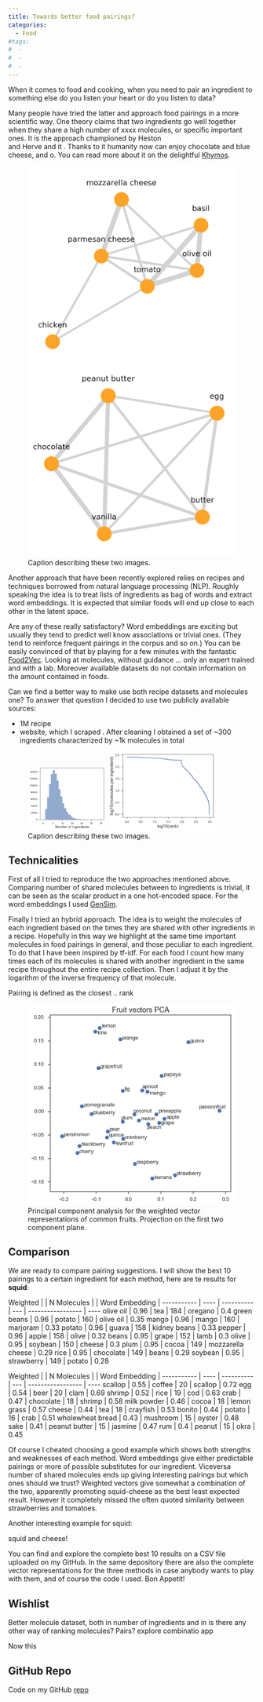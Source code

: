 ```yaml
---
title: Towards better food pairings?
categories:
  - Food
#tags:
#  - 
#  - 
#  - 
---
```


When it comes to food and cooking, when you need to pair an ingredient to something else
do you listen your heart or do you listen to data?

Many people have tried the latter and approach food pairings in a more scientific way.
One theory claims that two ingredients go well together when they share a high number of 
xxxx molecules, or specific important ones. It is the approach championed by Heston  
and Herve and it . Thanks to it humanity now can enjoy chocolate and blue cheese, and o.
You can read more about it on the delightful [Khymos]().


<figure class="half">
    <img src="/assets/images/pairings/chickenparm.png">
    <img src="/assets/images/pairings/brownie.png">
    <figcaption>Caption describing these two images.</figcaption>
</figure>


Another approach that have been recently explored relies on recipes and techniques borrowed
from natural language processing (NLP). Roughly speaking the idea is to treat lists of ingredients
as bag of words and extract word embeddings. It is expected that similar foods will end up close 
to each other in the latent space.

Are any of these really satisfactory? 
Word embeddings are exciting but usually they tend to predict well know associations or trivial 
ones. (They tend to reinforce frequent pairings in the corpus and so on.)
You can be easily convinced of that by playing for a few minutes with the fantastic [Food2Vec]().
Looking at molecules, without guidance ... only an expert trained and with a lab. 
Moreover available datasets do not contain information on the amount contained in foods.

Can we find a better way to make use both recipe datasets and molecules one?
To answer that question I decided to use two publicly available sources:
- 1M recipe  
- website, which I scraped  . After cleaning I obtained a set of ~300 ingredients characterized
by ~1k molecules in total


<figure class="half">
    <img width="160" src="/assets/images/pairings/n_ingredients.png">
    <img width="220" src="/assets/images/pairings/zipfs.png">
    <figcaption>Caption describing these two images.</figcaption>
</figure>


## Technicalities 

First of all I tried to reproduce the two approaches mentioned above. Comparing number of shared
molecules between to ingredients is trivial, it can be seen as the scalar product in a one hot-encoded space. 
For the word embeddings I used [GenSim](). 

Finally I tried an hybrid approach. The idea is to weight the molecules of each ingredient based on the times
they are shared with other ingredients in a recipe. Hopefully in this way we highlight at the same time
important molecules in food pairings in general, and those peculiar to each ingredient.
To do that I have been inspired by tf-idf. For each food I count how many times each of its molecules is shared with another ingredient in the same recipe
throughout the entire recipe collection. Then I adjust it by the logarithm of the inverse frequency of that molecule.

Pairing is defined as the closest .. rank


<figure >
    <img src="/assets/images/pairings/fruitPCA.png" style="width: 500px;">
    <figcaption> Principal component analysis for the weighted vector representations of common fruits. 
    Projection on the first two component plane.</figcaption>
</figure>


## Comparison

We are ready to compare pairing suggestions. I will show the best 10 pairings to a certain ingredient for each
method, here are te results for **squid**:
 
 Weighted    |     | N Molecules |  | Word Embedding |
  ----------- | ---- | ---------- | --- | ----------------- | ----
  olive oil   | 0.96 | tea        | 184 | oregano           | 0.4
  green beans | 0.96 | potato     | 160 | olive oil         | 0.35
  mango       | 0.96 | mango      | 160 | marjoram          | 0.33
  potato      | 0.96 | guava      | 158 | kidney beans      | 0.33
  pepper      | 0.96 | apple      | 158 | olive             | 0.32
  beans       | 0.95 | grape      | 152 | lamb              | 0.3
  olive       | 0.95 | soybean    | 150 | cheese            | 0.3
  plum        | 0.95 | cocoa      | 149 | mozzarella cheese | 0.29
  rice        | 0.95 | chocolate  | 149 | beans             | 0.29
  soybean     | 0.95 | strawberry | 149 | potato            | 0.28
  
  
 Weighted    |     | N Molecules |  | Word Embedding |
  ----------- | ---- | ---------- | --- | ----------------- | ----
  scallop           |  0.55 | coffee         |  20 | scallop      |  0.72
  egg               |  0.54 | beer           |  20 | clam         |  0.69
  shrimp            |  0.52 | rice           |  19 | cod          |  0.63
  crab              |  0.47 | chocolate      |  18 | shrimp       |  0.58
  milk powder       |  0.46 | cocoa          |  18 | lemon grass  |  0.57
  cheese            |  0.44 | tea            |  18 | crayfish     |  0.53
  bonito            |  0.44 | potato         |  16 | crab         |  0.51
  wholewheat bread  |  0.43 | mushroom       |  15 | oyster       |  0.48
  sake              |  0.41 | peanut butter  |  15 | jasmine      |  0.47
  rum               |  0.4  | peanut         |  15 | okra         |  0.45



Of course I cheated choosing a good example which shows both strengths and weaknesses of each method.
Word embeddings give either predictable pairings or more of possible substitutes for our ingredient.
Viceversa number of shared molecules ends up giving interesting pairings but which ones should we trust? 
Weighted vectors give somewhat a combination of the two, apparently promoting squid-cheese as the best 
least expected result. However it completely missed the often quoted similarity between strawberries and tomatoes.

Another interesting example for squid:



squid and cheese!



You can find and explore the complete best 10 results on a CSV file uploaded on my GitHub.
In the same depository there are also the complete vector representations for the three methods
in case anybody wants to play with them, and of course the code I used.
Bon Appetit!
 

## Wishlist

Better molecule dataset, both in number of ingredients and in 
 is there any other way of ranking molecules? Pairs?
explore combinatio
app



Now this



## GitHub Repo

Code on my GitHub [repo](https://github.com/roundedup)
